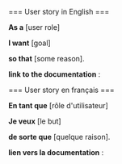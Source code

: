 === User story in English ===

**As a** [user role]

**I want** [goal]

**so that** [some reason].

**link to the documentation** : 

=== User story en français ===

**En tant que** [rôle d'utilisateur]

**Je veux** [le but]

**de sorte que** [quelque raison].

**lien vers la documentation** : 
